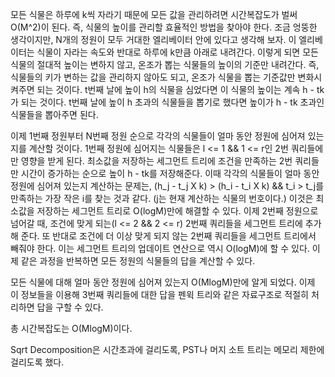 ﻿모든 식물은 하루에 k씩 자라기 때문에 모든 값을 관리하려면 시간복잡도가 벌써 O(M^2)이 된다. 즉, 식물의 높이를 관리할 효율적인 방법을 찾아야 한다. 조금 엉뚱한 생각이지만, N개의 정원이 모두 거대한 엘리베이터 안에 있다고 생각해 보자. 이 엘리베이터는 식물이 자라는 속도와 반대로 하루에 k만큼 아래로 내려간다. 이렇게 되면 모든 식물의 절대적 높이는 변하지 않고, 온조가 뽑는 식물들의 높이의 기준만 내려간다. 즉, 식물들의 키가 변하는 값을 관리하지 않아도 되고, 온조가 식물을 뽑는 기준값만 변화시켜주면 되는 것이다. t번째 날에 높이 h의 식물을 심었다면 이 식물의 높이는 계속 h - tk가 되는 것이다. t번째 날에 높이 h 초과의 식물들을 뽑기로 했다면 높이가 h - tk 초과인 식물들을 뽑아주면 된다.  

이제 1번째 정원부터 N번째 정원 순으로 각각의 식물들이 얼마 동안 정원에 심어져 있는지를 계산할 것이다. 1번째 정원에 심어지는 식물들은 l <= 1 && 1 <= r인 2번 쿼리들에만 영향을 받게 된다. 최소값을 저장하는 세그먼트 트리에 조건을 만족하는 2번 쿼리들만 시간이 증가하는 순으로 높이 h - tk를 저장해준다. 이때 각각의 식물들이 얼마 동안 정원에 심어져 있는지 계산하는 문제는, (h_j - t_j X k) > (h_i - t_i X k) && t_i > t_j를 만족하는 가장 작은 i를 찾는 것과 같다. (j는 현재 계산하는 식물의 번호이다.) 이것은 최소값을 저장하는 세그먼트 트리로 O(logM)만에 해결할 수 있다. 이제 2번째 정원으로 넘어갈 때, 조건에 맞게 되는(l <= 2 && 2 <= r) 2번째 쿼리들을 세그먼트 트리에 추가해 준다. 또 반대로 조건에 더 이상 맞게 되지 않는 2번째 쿼리들을 세그먼트 트리에서 빼줘야 한다. 이는 세그먼트 트리의 업데이트 연산으로 역시 O(logM)에 할 수 있다. 이제 같은 과정을 반복하면 모든 정원의 식물들의 답을 계산할 수 있다.  

모든 식물에 대해 얼마 동안 정원에 심어져 있는지 O(MlogM)만에 알게 되었다. 이제 이 정보들을 이용해 3번째 쿼리들에 대한 답을 펜윅 트리와 같은 자료구조로 적절히 처리하면 답을 구할 수 있다.  

총 시간복잡도는 O(MlogM)이다.  

Sqrt Decomposition은 시간초과에 걸리도록, PST나 머지 소트 트리는 메모리 제한에 걸리도록 했다.  
